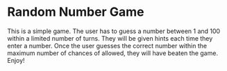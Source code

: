 # Random Number Game
This is a simple game. The user has to guess a number between 1 and 100 within a limited number of turns. They will be given hints each time they enter a number. Once the user guesses the correct number within the maximum number of chances of allowed, they will have beaten the game. Enjoy!
